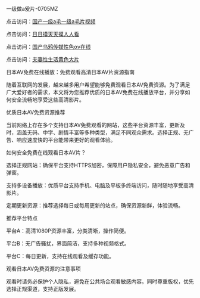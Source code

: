 
一级做a爰片-0705MZ


点击访问：<a href="https://gfd-5xg.pages.dev//">国产一级a毛一级a毛片视频</a>

点击访问：<a href="https://vassv.pages.dev/">日日摸天天摸人人看</a>

点击访问：<a href="https://gda-c7m.pages.dev/">国产乌鸦传媒性色αv在线</a>

点击访问：<a href="https://fdhf-454.pages.dev/">夫妻性生活黄色大片</a>



日本AV免费在线播放：免费观看高清日本AV片资源指南

随着互联网的发展，越来越多用户希望能够免费观看日本AV免费资源。为了满足广大爱好者的需求，本文将为您推荐优质的日本AV免费在线播放平台，并分享如何安全流畅地享受这些高清影片。

优质日本AV免费资源推荐

当前网络上存在多个支持日本AV免费观看的网站，这些平台资源丰富，更新及时，涵盖无码、中字、剧情丰富等多种类型，满足不同观众需求。选择正规、无广告、响应速度快的平台能带来更好的观看体验。

如何安全免费在线观看日本AV片？

选择正规网站：确保平台支持HTTPS加密，保障用户隐私安全，避免恶意广告和弹窗。

支持多设备播放：优质平台支持手机、电脑及平板多终端访问，随时随地享受高清影片。

定期更新资源：推荐选择每日或每周更新的站点，确保资源新鲜，体验流畅。

推荐平台特点

平台A：高清1080P资源丰富，分类清晰，操作简便。

平台B：无广告骚扰，界面简洁，支持多种视频格式。

平台C：每日更新，支持在线观看及缓存功能。

观看日本AV免费资源的注意事项

观看时请务必保护个人隐私，避免在公共场合观看敏感内容。同时尊重版权，优先选择正规渠道，支持正版发展。























<span style="display:none;">[Canonical link](  ）</span>
